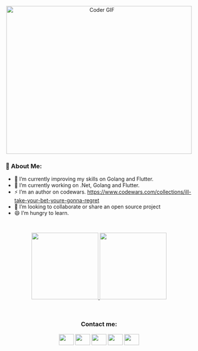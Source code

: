<p align="center">
  <img src="https://media.giphy.com/media/SWoSkN6DxTszqIKEqv/giphy.gif" alt="Coder GIF" width="500" height="400">
</p>


### 🤵 About Me:
- 🌱 I’m currently improving my skills on Golang and Flutter.
- 🔭 I’m currently working on .Net, Golang and Flutter.
- ⚡ I’m an author on codewars. https://www.codewars.com/collections/ill-take-your-bet-youre-gonna-regret
- 👯 I’m looking to collaborate or share an open source project
- 😄 I’m hungry to learn.

<br>

<p align="center">
<a href="https://github.com/AVS1508" >
  <img height="180em" src="https://github-readme-stats.vercel.app/api?username=frkn2076&show_icons=true&theme=radical" />
  <img height="180em" src="https://github-readme-stats-eight-theta.vercel.app/api/top-langs/?username=frkn2076&langs_count=8&theme=radical&layout=compact&hide=html,css" />
</a>
</p>

<br>

<h3 align="center">Contact me:</h3>
<p align="center">
<a href="https://www.linkedin.com/in/-furkan/" target="blank"><img align="center" src="https://cdn.jsdelivr.net/npm/simple-icons@3.0.1/icons/linkedin.svg" height="30" width="40" /></a>
<a href="https://www.instagram.com/frkn2076/" target="blank"><img align="center" src="https://cdn.jsdelivr.net/npm/simple-icons@3.0.1/icons/instagram.svg" height="30" width="40" /></a>
<a href="https://medium.com/@ozturkfurkan1994" target="blank"><img align="center" src="https://cdn.jsdelivr.net/npm/simple-icons@3.0.1/icons/medium.svg"  height="30" width="40" /></a>
<a href="https://stackoverflow.com/users/11884135/furkan-%c3%96zt%c3%bcrk" target="blank"><img align="center" src="https://cdn.jsdelivr.net/npm/simple-icons@3.0.1/icons/stackoverflow.svg" height="30" width="40" /></a>
<a href="https://www.codewars.com/users/frkn2076" target="blank"><img align="center" src="https://cdn.jsdelivr.net/npm/simple-icons@3.0.1/icons/codewars.svg" height="30" width="40" /></a>
</p>
